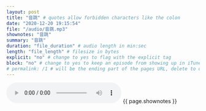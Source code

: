 ```yaml
---
layout: post
title: "音跳" # quotes allow forbidden characters like the colon
date: "2020-12-20 19:15:54"
file: "/audio/音跳.mp3"
shownotes: "音跳"
summary: "音跳"
duration: "file_duration" # audio length in min:sec
length: "file_length" # filesize in bytes
explicit: "no" # change to yes to flag with the explicit tag
block: "no" # change to yes to keep an episode from showing up in iTunes
# permalink: /1 # will be the ending part of the pages URL, delete to default to the title
---
```


<audio controls>
<source src="{{site.url}}{{site.baseurl}}{{ page.file }}" type="audio/x-mp3">
Your browser does not support the audio element.
</audio>
{{ page.shownotes }}
